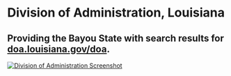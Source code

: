 # Division of Administration, Louisiana

## Providing the Bayou State with search results for [doa.louisiana.gov/doa](http://doa.louisiana.gov/doa/).

[![Division of Administration Screenshot](http://f22818b4dfc10241d8a3-f1564c64756a8cfee25b6b19953b1d23.r31.cf2.rackcdn.com/customers-la.png "Division of Administration Screenshot")](http://search.usa.gov/search?utf8=%E2%9C%93&sc=0&query=w2&m=&affiliate=doa&commit=Search&m=true)
